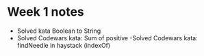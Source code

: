 # Week 1 notes
- Solved kata Boolean to String
- Solved Codewars kata: Sum of positive
-Solved Codewars kata: findNeedle in haystack (indexOf)
